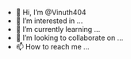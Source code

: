 - 👋 Hi, I’m @Vinuth404
- 👀 I’m interested in ...
- 🌱 I’m currently learning ...
- 💞️ I’m looking to collaborate on ...
- 📫 How to reach me ...

<!---
Night-Of-Error/Night-Of-Error is a ✨ special ✨ repository because its `README.md` (this file) appears on your GitHub profile.
You can click the Preview link to take a look at your changes.
--->
